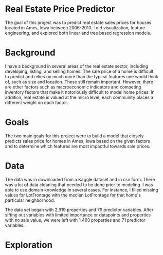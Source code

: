 # Real Estate Price Predictor
The goal of this project was to predict real estate sales prices for houses located in Ames, Iowa between 2006-2010. I did visualization, feature engineering, and explored both linear and tree based regression models.

# Background
I have a background in several areas of the real estate sector, including developing, listing, and selling homes. The sale price of a home is difficult to predict and relies on much more than the typical features one would think of, such as size and location. These still remain important. However, there are other factors such as macroeconomic indicators and competing inventory factors that make it notoriously difficult to model home prices. In addition, real estate is valued at the micro level; each community places a different weight on each factor.

# Goals
The two main goals for this project were to build a model that closely predicts sales price for homes in Ames, Iowa based on the given factors and to determine which features are most impactful towards sale prices.

# Data
The data was in downloaded from a Kaggle dataset and in csv form. There was a lot of data cleaning that needed to be done prior to modeling. I was able to use domain knowledge in several cases. For instance, I filled missing values for LotFrontage with the median LotFrontage for that home's particular neighborhood. 

The data set began with 2,919 properties and 79 predictor variables. After sifting out variables with limited importance or datapoints and properties with no sale value, we were left with 1,460 properties and 71 predictor variables.

# Exploration

